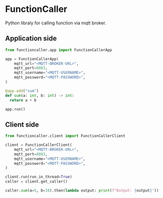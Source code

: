 # FunctionCaller
Python libraly for calling function via mqtt broker. 

## Application side

```python
from functioncaller.app import FunctionCallerApp

app = FunctionCallerApp(
    mqtt_url="<MQTT-BROKER-URL>",
    mqtt_port=8883,
    mqtt_username="<MQTT-USERNAME>",
    mqtt_password="<MQTT-PASSWORD>",
)

@app.add("sum")
def sum(a: int, b: int) -> int:
  return a + b

app.run()
```

## Client side

```python
from functioncaller.client import FunctionCallerClient

client = FunctionCallerClient(
    mqtt_url="<MQTT-BROKER-URL>",
    mqtt_port=8883,
    mqtt_username="<MQTT-USERNAME>",
    mqtt_password="<MQTT-PASSWORD>",
)

client.run(run_in_thread=True)
caller = client.get_caller()

caller.sum(a=5, b=10).then(lambda output: print(f"Output: {output}"))
```

